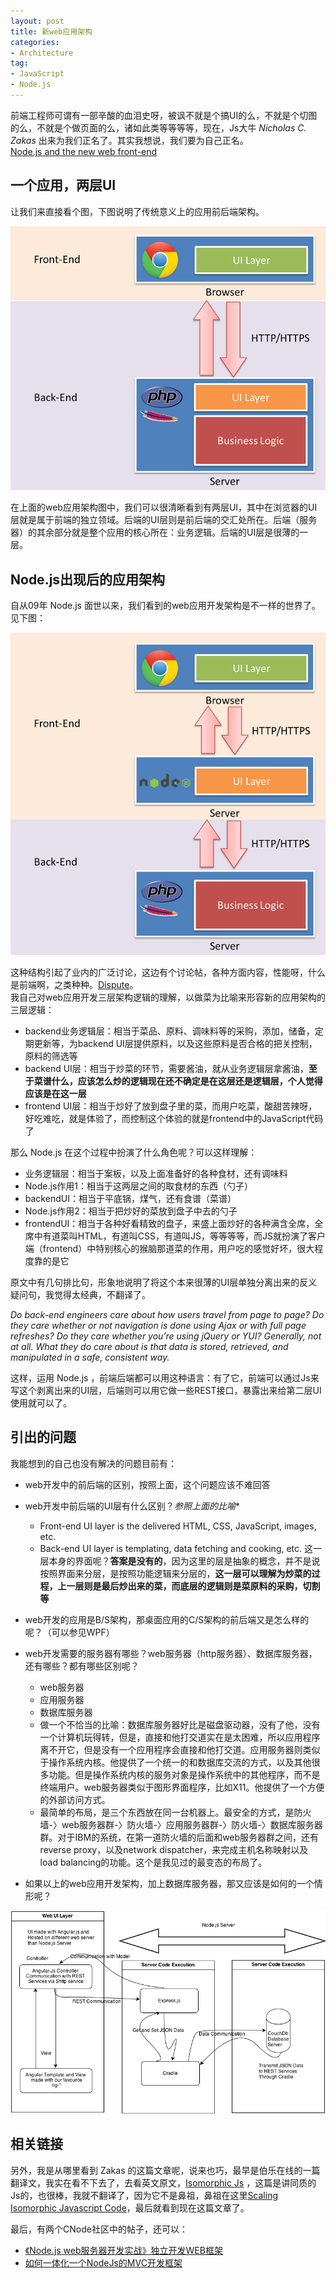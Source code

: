 ```yaml
---
layout: post
title: 新web应用架构
categories:
- Architecture
tag:
- JavaScript
- Node.js
---
```


前端工程师可谓有一部辛酸的血泪史呀，被讽不就是个搞UI的么，不就是个切图的么，不就是个做页面的么，诸如此类等等等等，现在，Js大牛 *Nicholas C. Zakas* 出来为我们正名了。其实我想说，我们要为自己正名。   
[Node.js and the new web front-end](http://www.nczonline.net/blog/2013/10/07/node-js-and-the-new-web-front-end/)

## 一个应用，两层UI
让我们来直接看个图，下图说明了传统意义上的应用前后端架构。

![2-UI](../../../media/image/js-related/apparch.png)

在上面的web应用架构图中，我们可以很清晰看到有两层UI，其中在浏览器的UI层就是属于前端的独立领域。后端的UI层则是前后端的交汇处所在。后端（服务器）的其余部分就是整个应用的核心所在：业务逻辑。后端的UI层是很薄的一层。

## Node.js出现后的应用架构
自从09年 Node.js 面世以来，我们看到的web应用开发架构是不一样的世界了。见下图：

![Node](../../../media/image/js-related/apparch1.png)

这种结构引起了业内的广泛讨论，这边有个讨论帖，各种方面内容，性能呀，什么是前端啊，之类种种。[Dispute](https://news.ycombinator.com/item?id=6508967)。  
我自己对web应用开发三层架构逻辑的理解，以做菜为比喻来形容新的应用架构的三层逻辑：

- backend业务逻辑层：相当于菜品、原料、调味料等的采购，添加，储备，定期更新等，为backend UI层提供原料，以及这些原料是否合格的把关控制，原料的筛选等
- backend UI层：相当于炒菜的环节，需要酱油，就从业务逻辑层拿酱油，**至于菜谱什么，应该怎么炒的逻辑现在还不确定是在这层还是逻辑层，个人觉得应该是在这一层**
- frontend UI层：相当于炒好了放到盘子里的菜，而用户吃菜，酸甜苦辣呀，好吃难吃，就是体验了，而控制这个体验的就是frontend中的JavaScript代码了

那么 Node.js 在这个过程中扮演了什么角色呢？可以这样理解：

- 业务逻辑层：相当于案板，以及上面准备好的各种食材，还有调味料
- Node.js作用1：相当于这两层之间的取食材的东西（勺子）
- backendUI：相当于平底锅，煤气，还有食谱（菜谱）
- Node.js作用2：相当于把炒好的菜放到盘子中去的勺子
- frontendUI：相当于各种好看精致的盘子，来盛上面炒好的各种满含全席，全席中有道菜叫HTML，有道叫CSS，有道叫JS，等等等等，而JS就扮演了客户端（frontend）中特别核心的猴脑那道菜的作用，用户吃的感觉好坏，很大程度靠的是它

原文中有几句排比句，形象地说明了将这个本来很薄的UI层单独分离出来的反义疑问句，我觉得太经典，不翻译了。

*Do back-end engineers care about how users travel from page to page? Do they care whether or not navigation is done using Ajax or with full page refreshes? Do they care whether you’re using jQuery or YUI? Generally, not at all. What they do care about is that data is stored, retrieved, and manipulated in a safe, consistent way.*

这样，运用 Node.js ，前端后端都可以用这种语言：有了它，前端可以通过Js来写这个剥离出来的UI层，后端则可以用它做一些REST接口，暴露出来给第二层UI使用就可以了。

## 引出的问题
我能想到的自己也没有解决的问题目前有：

- web开发中的前后端的区别，按照上面，这个问题应该不难回答

- web开发中前后端的UI层有什么区别？*参照上面的比喻**
    + Front-end UI layer is the delivered HTML, CSS, JavaScript, images, etc.
    + Back-end UI layer is templating, data fetching and cooking, etc. 这一层本身的界面呢？**答案是没有的**，因为这里的层是抽象的概念，并不是说按照界面来分层，是按照功能逻辑来分层的，**这一层可以理解为炒菜的过程，上一层则是最后炒出来的菜，而底层的逻辑则是菜原料的采购，切割等**

- web开发的应用是B/S架构，那桌面应用的C/S架构的前后端又是怎么样的呢？（可以参见WPF）

- web开发需要的服务器有哪些？web服务器（http服务器）、数据库服务器，还有哪些？都有哪些区别呢？
	+ web服务器
	+ 应用服务器
	+ 数据库服务器
	+ 做一个不恰当的比喻：数据库服务器好比是磁盘驱动器，没有了他，没有一个计算机玩得转，但是，直接和他打交道实在是太困难，所以应用程序离不开它，但是没有一个应用程序会直接和他打交道。应用服务器则类似于操作系统内核。他提供了一个统一的和数据库交流的方式，以及其他很多功能。但是操作系统内核的服务对象是操作系统中的其他程序，而不是终端用户。web服务器类似于图形界面程序，比如X11。他提供了一个方便的外部访问方式。
	+ 最简单的布局，是三个东西放在同一台机器上。最安全的方式，是防火墙-〉web服务器群-〉防火墙-〉应用服务器群-〉防火墙-〉数据库服务器群。对于IBM的系统，在第一道防火墙的后面和web服务器群之间，还有reverse proxy，以及network dispatcher，来完成主机名称映射以及load balancing的功能。这个是我见过的最变态的布局了。

- 如果以上的web应用开发架构，加上数据库服务器，那又应该是如何的一个情形呢？

![NodeAngularCouch](../../../media/image/js-related/apparch2.png)

## 相关链接
另外，我是从哪里看到 Zakas 的这篇文章呢，说来也巧，最早是伯乐在线的一篇翻译文，我实在看不下去了，去看英文原文，[Isomorphic Js](http://nerds.airbnb.com/isomorphic-javascript-future-web-apps/) ，这篇是讲同质的Js的，也很棒，我就不翻译了，因为它不是鼻祖，鼻祖在这里[Scaling Isomorphic Javascript Code](http://blog.nodejitsu.com/scaling-isomorphic-javascript-code)，最后就看到现在这篇文章了。

最后，有两个CNode社区中的帖子，还可以：

- [《Node.js web服务器开发实战》独立开发WEB框架](http://cnodejs.org/topic/52493ef7f29c7bbd3cc786ce)
- [如何一体化一个NodeJs的MVC开发框架](http://cnodejs.org/topic/4fbae8b4d46624c476078480)